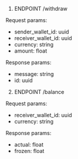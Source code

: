 1. ENDPOINT /withdraw

Request params:
  - sender_wallet_id: uuid
  - receiver_wallet_id: uuid
  - currency: string
  - amount: float
  
Response params:
  - message: string
  - id: uuid


2. ENDPOINT /balance

Request params:
  - receiver_wallet_id: uuid
  - currency: string

Response params:
  - actual: float
  - frozen: float
